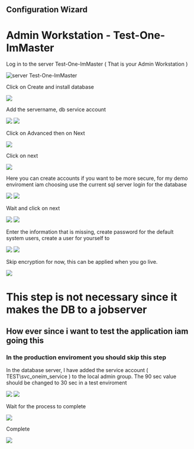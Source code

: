 
<!-- INSTALLATION ONEIM  -->
## Configuration Wizard
# Admin Workstation - Test-One-ImMaster
Log in to the server Test-One-ImMaster ( That is your Admin Workstation ) 

![server Test-One-ImMaster](https://github.com/fardinbarashi/Howto/blob/main/One%20-%20Identity%20Manager/Images/VMSetup1.png)

Click on Create and install database

![](https://github.com/fardinbarashi/Howto/blob/main/One%20-%20Identity%20Manager/Images/configurationwizard/1.png)


Add the servername, db service account 

![](https://github.com/fardinbarashi/Howto/blob/main/One%20-%20Identity%20Manager/Images/configurationwizard/2.png)
![](https://github.com/fardinbarashi/Howto/blob/main/One%20-%20Identity%20Manager/Images/configurationwizard/3.png)

Click on Advanced then on Next

![](https://github.com/fardinbarashi/Howto/blob/main/One%20-%20Identity%20Manager/Images/configurationwizard/4.png)

Click on next

![](https://github.com/fardinbarashi/Howto/blob/main/One%20-%20Identity%20Manager/Images/configurationwizard/5.png)

Here you can create accounts if you want to be more secure, for my demo enviroment iam choosing use the current sql server login for the database

![](https://github.com/fardinbarashi/Howto/blob/main/One%20-%20Identity%20Manager/Images/configurationwizard/6.png)
![](https://github.com/fardinbarashi/Howto/blob/main/One%20-%20Identity%20Manager/Images/configurationwizard/7.png)

Wait and click on next

![](https://github.com/fardinbarashi/Howto/blob/main/One%20-%20Identity%20Manager/Images/configurationwizard/8.png)
![](https://github.com/fardinbarashi/Howto/blob/main/One%20-%20Identity%20Manager/Images/configurationwizard/9.png)

Enter the information that is missing, create password for the default system users, create a user for yourself to

![](https://github.com/fardinbarashi/Howto/blob/main/One%20-%20Identity%20Manager/Images/configurationwizard/10.png)
![](https://github.com/fardinbarashi/Howto/blob/main/One%20-%20Identity%20Manager/Images/configurationwizard/11.png)


Skip encryption for now, this can be applied when you go live.

![](https://github.com/fardinbarashi/Howto/blob/main/One%20-%20Identity%20Manager/Images/configurationwizard/12.png)


# This step is not necessary since it makes the DB to a jobserver
## How ever since i want to test the application iam going this
### In the production enviroment you should skip this step

In the database server, I have added the service account  ( TEST\svc_oneim_service ) to the local admin group.
The 90 sec value should be changed to 30 sec in a test enviroment

![](https://github.com/fardinbarashi/Howto/blob/main/One%20-%20Identity%20Manager/Images/configurationwizard/13.png)
![](https://github.com/fardinbarashi/Howto/blob/main/One%20-%20Identity%20Manager/Images/configurationwizard/14.png)

Wait for the process to complete

![](https://github.com/fardinbarashi/Howto/blob/main/One%20-%20Identity%20Manager/Images/configurationwizard/15.png)

Complete

![](https://github.com/fardinbarashi/Howto/blob/main/One%20-%20Identity%20Manager/Images/configurationwizard/16.png)
